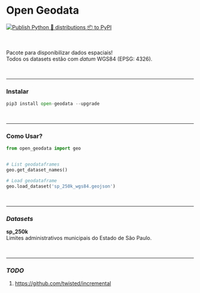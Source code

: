 # Open Geodata

[![Publish Python 🐍 distributions 📦 to PyPI](https://github.com/open-geodata/open-geodata/actions/workflows/publish-to-pypi.yml/badge.svg)](https://github.com/open-geodata/open-geodata/actions/workflows/publish-to-pypi.yml)

<br>

Pacote para disponibilizar dados espaciais!
<br>
Todos os datasets estão com *datum* WGS84 (EPSG: 4326).

<br>

---

### Instalar

```python
pip3 install open-geodata --upgrade
```

<br>

---

### Como Usar?

```python
from open_geodata import geo


# List geodataframes
geo.get_dataset_names()

# Load geodataframe
geo.load_dataset('sp_250k_wgs84.geojson')
```

<br>

---

### *Datasets*

**sp_250k**
<br>
Limites administrativos municipais do Estado de São Paulo. 

<br>

---

### *TODO*

1. https://github.com/twisted/incremental
